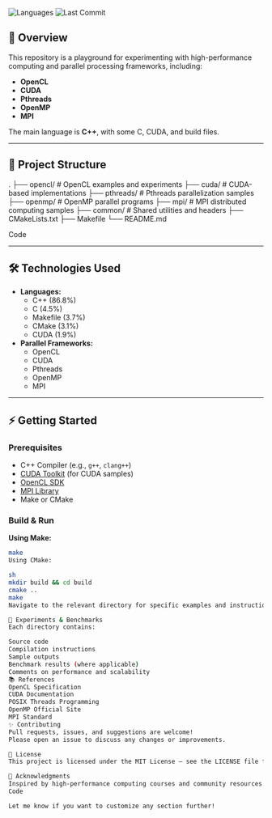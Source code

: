 

![Languages](https://img.shields.io/github/languages/top/Anser2/parallel-and-distributed-processing)
![Last Commit](https://img.shields.io/github/last-commit/Anser2/parallel-and-distributed-processing)

## 🚀 Overview

This repository is a playground for experimenting with high-performance computing and parallel processing frameworks, including:

- **OpenCL**
- **CUDA**
- **Pthreads**
- **OpenMP**
- **MPI**

The main language is **C++**, with some C, CUDA, and build files.

---

## 📁 Project Structure

. ├── opencl/ # OpenCL examples and experiments 
  ├── cuda/ # CUDA-based implementations 
  ├── pthreads/ # Pthreads parallelization samples 
  ├── openmp/ # OpenMP parallel programs 
  ├── mpi/ # MPI distributed computing samples 
  ├── common/ # Shared utilities and headers 
  ├── CMakeLists.txt 
  ├── Makefile └── README.md

Code

---

## 🛠️ Technologies Used

- **Languages:**  
  - C++ (86.8%)
  - C (4.5%)
  - Makefile (3.7%)
  - CMake (3.1%)
  - CUDA (1.9%)
- **Parallel Frameworks:**  
  - OpenCL
  - CUDA
  - Pthreads
  - OpenMP
  - MPI

---

## ⚡ Getting Started

### Prerequisites

- C++ Compiler (e.g., `g++`, `clang++`)
- [CUDA Toolkit](https://developer.nvidia.com/cuda-toolkit) (for CUDA samples)
- [OpenCL SDK](https://www.khronos.org/opencl/)
- [MPI Library](https://www.open-mpi.org/)
- Make or CMake

### Build & Run

**Using Make:**
```sh
make
Using CMake:

sh
mkdir build && cd build
cmake ..
make
Navigate to the relevant directory for specific examples and instructions.

🧪 Experiments & Benchmarks
Each directory contains:

Source code
Compilation instructions
Sample outputs
Benchmark results (where applicable)
Comments on performance and scalability
📚 References
OpenCL Specification
CUDA Documentation
POSIX Threads Programming
OpenMP Official Site
MPI Standard
✨ Contributing
Pull requests, issues, and suggestions are welcome!
Please open an issue to discuss any changes or improvements.

📄 License
This project is licensed under the MIT License — see the LICENSE file for details.

🙏 Acknowledgments
Inspired by high-performance computing courses and community resources.
Code

Let me know if you want to customize any section further!
